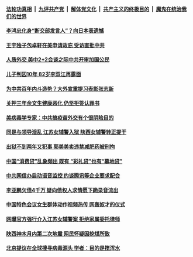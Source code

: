 

####  [法轮功真相](../../../../basic/blob/master/README.md?t=03191401) &nbsp;|&nbsp; [九评共产党](../../../../9ping.md/blob/master/README.md?t=03191401) &nbsp;|&nbsp; [解体党文化](../../../../jtdwh.md/blob/master/README.md?t=03191401)  &nbsp;|&nbsp; [共产主义的终极目的](../../../../gczydzjmd.md/blob/master/README.md?t=03191401) &nbsp;|&nbsp; [魔鬼在统治我们的世界](../../../../mgztzwmdsj.md/blob/master/README.md?t=03191401) 

#### [李鸿忠化身“断交部发言人”？向日本表遗憾](../pages/soh5/485816.md?t=03191401) 
#### [王宇独子包卓轩在美申请政庇 受访直批中共](../pages/soh5/485801.md?t=03191401) 
#### [人质外交 美中2+2会谈之际中共开审加国公民](../pages/soh5/485783.md?t=03191401) 
#### [儿子判囚10年 82岁李双江再露面](../pages/soh5/485759.md?t=03191401) 
#### [为中共百年内斗造势？大外宣重提习表彰张志新](../pages/soh5/485735.md?t=03191401) 
#### [关押三年余文生健康恶化 仍坚拒签认罪书 ](../pages/soh5/485723.md?t=03191401) 
#### [美病毒学专家：中共搞疫苗外交有个很阴险目的](../pages/soh5/485621.md?t=03191401) 
#### [同是与领导淫乱 江苏女辅警入狱 陕西女辅警转正提干](../pages/soh5/485618.md?t=03191401) 
#### [出狱不到两年又犯事 郭美美卖违禁减肥药被刑拘](../pages/soh5/485606.md?t=03191401) 
#### [ 中国“消费贷”乱象频出 既有 “彩礼贷”也有“墓地贷” ](../pages/soh5/485597.md?t=03191401) 
#### [中共网信办启动语音监控 约谈腾讯等企业要求配合](../pages/soh5/485603.md?t=03191401) 
#### [李亚鹏欠债4千万 疑向债权人求情愿下跪录音流出](../pages/soh5/485543.md?t=03191401) 
#### [中国特色会议女生群体动作视频热传 网轰奴才的仪式](../pages/soh5/485555.md?t=03191401) 
#### [网曝官方强行介入江苏女辅警案 拒绝家属委托律师](../pages/soh5/485510.md?t=03191401) 
#### [陕西神木月内第二次地震 网民怀疑因挖煤所致](../pages/soh5/485531.md?t=03191401) 
#### [北京提议在全球搜寻病毒源头 学者：目的是搅浑水](../pages/soh5/485519.md?t=03191401) 
